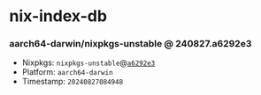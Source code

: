 # nix-index-db
### aarch64-darwin/nixpkgs-unstable @ 240827.a6292e3
- Nixpkgs: `nixpkgs-unstable`@[`a6292e3`](https://github.com/NixOS/nixpkgs/commit/a6292e34000dc93d43bccf78338770c1c5ec8a99)
- Platform: `aarch64-darwin`
- Timestamp: `20240827084948`
